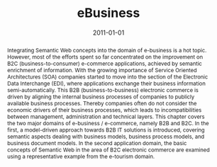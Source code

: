 ---
abstract: Integrating Semantic Web concepts into the domain of e-business is a hot
  topic. However, most of the efforts spent so far concentrated on the improvement
  on B2C (business-to-consumer) e-commerce applications, achieved by semantic enrichment
  of information. With the growing importance of Service Oriented Architectures (SOA)
  companies started to move into the section of the Electronic Data Interchange (EDI),
  where applications exchange their business information semi-automatically. This
  B2B (business-to-business) electronic commerce is driven by aligning the internal
  business processes of companies to publicly available business processes. Thereby
  companies often do not consider the economic drivers of their business processes,
  which leads to incompatibilities between management, administration and technical
  layers. This chapter covers the two major domains of e-business / e-commerce, namely
  B2B and B2C. In the first, a model-driven approach towards B2B IT solutions is introduced,
  covering semantic aspects dealing with business models, business process models,
  and business document models. In the second application domain, the basic concepts
  of Semantic Web in the area of B2C electronic commerce are examined using a representative
  example from the e-tourism domain.
authors:
- Christoph Grün
- Christian Huemer
- Philipp Liegl
- Dieter Mayrhofer
- Thomas Motal
- Rainer Schuster
- Hannes Werthner
- Marco Zapletal
date: '2011-01-01'
featured: false
links:
- name: Publik
  url: https://publik.tuwien.ac.at/showentry.php?ID=200219&lang=1
publication_types:
- '6'
publishDate: '2011-01-01'
title: eBusiness
url_pdf: ''
---